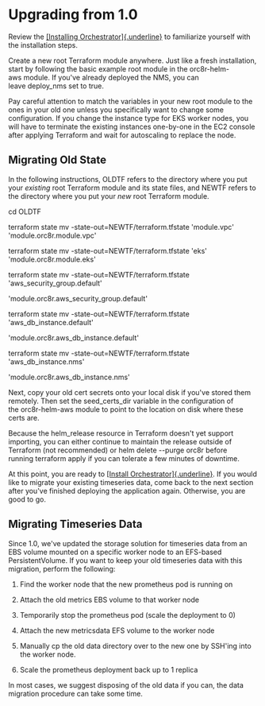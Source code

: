 Upgrading from 1.0
==================

Review the [[Installing
Orchestrator]{.underline}](https://facebookincubator.github.io/magma/docs/next/orc8r/deploy_install) to
familiarize yourself with the installation steps.

Create a new root Terraform module anywhere. Just like a fresh
installation, start by following the basic example root module in
the orc8r-helm-aws module. If you\'ve already deployed the NMS, you can
leave deploy\_nms set to true.

Pay careful attention to match the variables in your new root module to
the ones in your old one unless you specifically want to change some
configuration. If you change the instance type for EKS worker nodes, you
will have to terminate the existing instances one-by-one in the EC2
console after applying Terraform and wait for autoscaling to replace the
node.

Migrating Old State
-------------------

In the following instructions, OLDTF refers to the directory where you
put your *existing* root Terraform module and its state files,
and NEWTF refers to the directory where you put your *new* root
Terraform module.

cd OLDTF

terraform state mv -state-out=NEWTF/terraform.tfstate \'module.vpc\'
\'module.orc8r.module.vpc\'

terraform state mv -state-out=NEWTF/terraform.tfstate \'eks\'
\'module.orc8r.module.eks\'

terraform state mv -state-out=NEWTF/terraform.tfstate
\'aws\_security\_group.default\'

\'module.orc8r.aws\_security\_group.default\'

terraform state mv -state-out=NEWTF/terraform.tfstate
\'aws\_db\_instance.default\'

\'module.orc8r.aws\_db\_instance.default\'

terraform state mv -state-out=NEWTF/terraform.tfstate
\'aws\_db\_instance.nms\'

\'module.orc8r.aws\_db\_instance.nms\'

Next, copy your old cert secrets onto your local disk if you\'ve stored
them remotely. Then set the seed\_certs\_dir variable in the
configuration of the orc8r-helm-aws module to point to the location on
disk where these certs are.

Because the helm\_release resource in Terraform doesn\'t yet support
importing, you can either continue to maintain the release outside of
Terraform (not recommended) or helm delete \--purge orc8r before
running terraform apply if you can tolerate a few minutes of downtime.

At this point, you are ready to [[Install
Orchestrator]{.underline}](https://facebookincubator.github.io/magma/docs/next/orc8r/deploy_install).
If you would like to migrate your existing timeseries data, come back to
the next section after you\'ve finished deploying the application again.
Otherwise, you are good to go.

 Migrating Timeseries Data
-------------------------

Since 1.0, we\'ve updated the storage solution for timeseries data from
an EBS volume mounted on a specific worker node to an EFS-based
PersistentVolume. If you want to keep your old timeseries data with this
migration, perform the following:

1.  Find the worker node that the new prometheus pod is running on

2.  Attach the old metrics EBS volume to that worker node

3.  Temporarily stop the prometheus pod (scale the deployment to 0)

4.  Attach the new metricsdata EFS volume to the worker node

5.  Manually cp the old data directory over to the new one by SSH\'ing
    into the worker node.

6.  Scale the prometheus deployment back up to 1 replica

In most cases, we suggest disposing of the old data if you can, the data
migration procedure can take some time.
